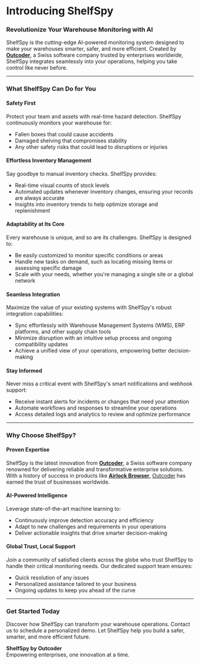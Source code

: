 # Introducing ShelfSpy

### Revolutionize Your Warehouse Monitoring with AI

ShelfSpy is the cutting-edge AI-powered monitoring system designed to make your warehouses smarter, safer, and more efficient. Created by **[Outcoder](outcoder.com)**, a Swiss software company trusted by enterprises worldwide, ShelfSpy integrates seamlessly into your operations, helping you take control like never before.

---

### **What ShelfSpy Can Do for You**

#### **Safety First**  
Protect your team and assets with real-time hazard detection. ShelfSpy continuously monitors your warehouse for:
- Fallen boxes that could cause accidents
- Damaged shelving that compromises stability
- Any other safety risks that could lead to disruptions or injuries

#### **Effortless Inventory Management**  
Say goodbye to manual inventory checks. ShelfSpy provides:
- Real-time visual counts of stock levels
- Automated updates whenever inventory changes, ensuring your records are always accurate
- Insights into inventory trends to help optimize storage and replenishment

#### **Adaptability at Its Core**  
Every warehouse is unique, and so are its challenges. ShelfSpy is designed to:
- Be easily customized to monitor specific conditions or areas
- Handle new tasks on demand, such as locating missing items or assessing specific damage
- Scale with your needs, whether you're managing a single site or a global network

#### **Seamless Integration**  
Maximize the value of your existing systems with ShelfSpy's robust integration capabilities:
- Sync effortlessly with Warehouse Management Systems (WMS), ERP platforms, and other supply chain tools
- Minimize disruption with an intuitive setup process and ongoing compatibility updates
- Achieve a unified view of your operations, empowering better decision-making

#### **Stay Informed**  
Never miss a critical event with ShelfSpy's smart notifications and webhook support:
- Receive instant alerts for incidents or changes that need your attention
- Automate workflows and responses to streamline your operations
- Access detailed logs and analytics to review and optimize performance

---

### **Why Choose ShelfSpy?**

#### Proven Expertise  
ShelfSpy is the latest innovation from **[Outcoder](outcoder.com)**, a Swiss software company renowned for delivering reliable and transformative enterprise solutions. With a history of success in products like **[Airlock Browser](https://outcoder.com/Products/AirlockBrowser/)**, [Outcoder](outcoder.com) has earned the trust of businesses worldwide.

#### AI-Powered Intelligence  
Leverage state-of-the-art machine learning to:
- Continuously improve detection accuracy and efficiency
- Adapt to new challenges and requirements in your operations
- Deliver actionable insights that drive smarter decision-making

#### Global Trust, Local Support  
Join a community of satisfied clients across the globe who trust ShelfSpy to handle their critical monitoring needs. Our dedicated support team ensures:
- Quick resolution of any issues
- Personalized assistance tailored to your business
- Ongoing updates to keep you ahead of the curve

---

### **Get Started Today**
Discover how ShelfSpy can transform your warehouse operations. Contact us to schedule a personalized demo. Let ShelfSpy help you build a safer, smarter, and more efficient future.

**ShelfSpy by Outcoder**  
Empowering enterprises, one innovation at a time.

